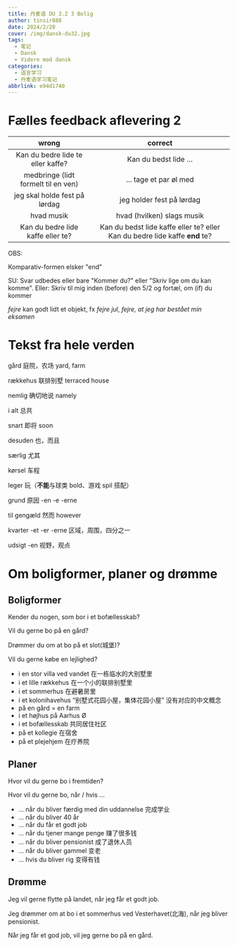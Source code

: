 ```yaml
---
title: 丹麦语 DU 3.2 3 Bolig
author: tinsir888
date: 2024/2/20
cover: /img/dansk-du32.jpg
tags:
  - 笔记
  - Dansk
  - Videre mod dansk
categories:
  - 语言学习
  - 丹麦语学习笔记
abbrlink: e94d1740
---
```


# Fælles feedback aflevering 2

|                wrong                |                           correct                            |
| :---------------------------------: | :----------------------------------------------------------: |
|  Kan du bedre lide te eller kaffe?  |                     Kan du bedst lide …                      |
| medbringe (lidt formelt til en ven) |                    ... tage et par øl med                    |
|    jeg skal holde fest på lørdag    |                  jeg holder fest på lørdag                   |
|             hvad musik              |                  hvad (hvilken) slags musik                  |
|  Kan du bedre lide kaffe eller te?  | Kan du bedst lide kaffe eller te? eller Kan du bedre lide kaffe **end** te? |

OBS: 

Komparativ-formen elsker "end"

SU: Svar udbedes eller bare "Kommer du?" eller "Skriv lige om du kan komme". Eller: Skriv til mig inden (before) den 5/2 og fortæl, om (if) du kommer

*fejre* kan godt lidt et objekt, fx *fejre jul*, *fejre, at jeg har bestået min eksamen*

# Tekst fra hele verden

gård 庭院，农场 yard, farm

rækkehus 联排别墅 terraced house

nemlig 确切地说 namely

i alt 总共

snart 即将 soon

desuden 也，而且

særlig 尤其

kørsel 车程

leger 玩（**不能**与球类 bold、游戏 spil 搭配）

grund 原因 -en -e -erne

til gengæld 然而 however

kvarter -et -er -erne 区域，周围，四分之一

udsigt -en 视野，观点

# Om boligformer, planer og drømme

## Boligformer

Kender du nogen, som bor i et bofællesskab?

Vil du gerne bo på en gård?

Drømmer du om at bo på et slot(城堡)?

Vil du gerne købe en lejlighed?

- i en stor villa ved vandet 在一栋临水的大别墅里
- i et lille rækkehus 在一个小的联排别墅里
- i et sommerhus 在避暑房里
- i et kolonihavehus “别墅式花园小屋，集体花园小屋” 没有对应的中文概念
- på en gård = en farm
- i et højhus på Aarhus Ø
- i et bofællesskab 共同居住社区
- på et kollegie 在宿舍
- på et plejehjem 在疗养院

## Planer

Hvor vil du gerne bo i fremtiden?

Hvor vil du gerne bo, når / hvis ...

- ... når du bliver færdig med din uddannelse 完成学业
- ... når du bliver 40 år
- ... når du får et godt job
- ... når du tjener mange penge 赚了很多钱
- ... når du bliver pensionist 成了退休人员
- ... når du bliver gammel 变老
- ... hvis du bliver rig 变得有钱

## Drømme

Jeg vil gerne flytte på landet, når jeg får et godt job.

Jeg drømmer om at bo i et sommerhus ved Vesterhavet(北海), når jeg bliver pensionist.

Når jeg får et god job, vil jeg gerne bo på en gård.
